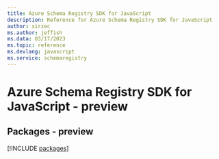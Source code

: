 ```yaml
---
title: Azure Schema Registry SDK for JavaScript
description: Reference for Azure Schema Registry SDK for JavaScript
author: xirzec
ms.author: jeffish
ms.data: 03/17/2023
ms.topic: reference
ms.devlang: javascript
ms.service: schemaregistry
---
```

# Azure Schema Registry SDK for JavaScript - preview
## Packages - preview
[!INCLUDE [packages](schema-registry-index.md)]